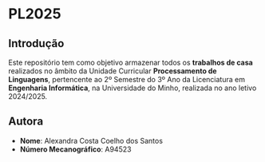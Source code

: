# PL2025

## Introdução

Este repositório tem como objetivo armazenar todos os **trabalhos de casa** realizados no âmbito da Unidade Curricular **Processamento de Linguagens**, pertencente ao 2º Semestre do 3º Ano da Licenciatura em **Engenharia Informática**, na Universidade do Minho, realizada no ano letivo 2024/2025.

## Autora
 - **Nome**: Alexandra Costa Coelho dos Santos
 - **Número Mecanográfico**: A94523
